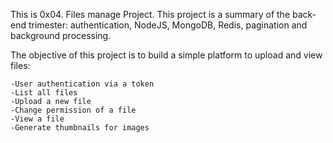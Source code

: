 This is 0x04. Files manage Project.
This project is a summary of the back-end trimester: authentication, NodeJS, MongoDB, Redis, pagination and background processing.

The objective of this project is to build a simple platform to upload and view files:

	-User authentication via a token		
	-List all files
	-Upload a new file
	-Change permission of a file
	-View a file
	-Generate thumbnails for images
